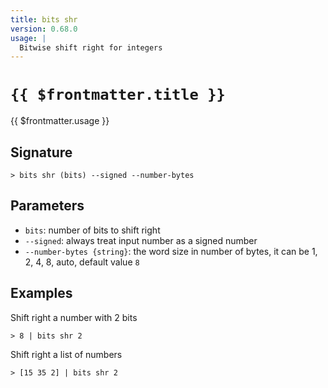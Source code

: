 ```yaml
---
title: bits shr
version: 0.68.0
usage: |
  Bitwise shift right for integers
---
```


# <code>{{ $frontmatter.title }}</code>

<div style='white-space: pre-wrap;'>{{ $frontmatter.usage }}</div>

## Signature

```> bits shr (bits) --signed --number-bytes```

## Parameters

 -  `bits`: number of bits to shift right
 -  `--signed`: always treat input number as a signed number
 -  `--number-bytes {string}`: the word size in number of bytes, it can be 1, 2, 4, 8, auto, default value `8`

## Examples

Shift right a number with 2 bits
```shell
> 8 | bits shr 2
```

Shift right a list of numbers
```shell
> [15 35 2] | bits shr 2
```
